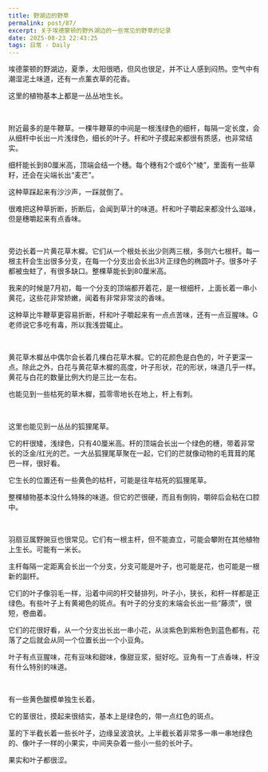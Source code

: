 ```yaml
---
title: 野湖边的野草
permalink: post/87/
excerpt: 关于埃德蒙顿的野外湖边的一些常见的野草的记录
date: 2025-08-23 22:43:25
tags: 日常 - Daily
---
```


埃德蒙顿的野湖边，夏季，太阳很晒，但风也很足，并不让人感到闷热。空气中有潮湿泥土味道，还有一点薰衣草的花香。

这里的植物基本上都是一丛丛地生长。

<br>

附近最多的是牛鞭草。一棵牛鞭草的中间是一根浅绿色的细杆，每隔一定长度，会从细杆中长出一片浅绿色，细长的叶子。杆和叶子摸起来都很有质感，也非常结实。

细杆能长到80厘米高，顶端会结一个穗。每个穗有2个或6个“棱”，里面有一些草籽，还会在尖端长出“麦芒”。

这种草踩起来有沙沙声，一踩就倒了。

很难把这种草折断，折断后，会闻到草汁的味道。杆和叶子嚼起来都没什么滋味，但是穗嚼起来有点香味。

<br>

旁边长着一片黄花草木樨。它们从一个根处长出少则两三根，多则六七根杆。每一根主杆会生出很多分支，在每一个分支出会长出3片正绿色的椭圆叶子。很多叶子都被虫蛀了，有很多缺口。整棵草能长到80厘米高。

我来的时候是7月初，每一个分支的顶端都开着花，是一根细杆，上面长着一串小黄花，这些花非常娇嫩，闻着有非常非常淡的香味。

这种草比牛鞭草更容易折断，杆和叶子嚼起来有一点点苦味，还有一点豆腥味。G老师说它多吃有毒，所以我浅尝辄止。

<br>

黄花草木樨丛中偶尔会长着几棵白花草木樨。它的花颜色是白色的，叶子更深一点。除此之外，白花与黄花草木樨的高度，叶子形状，花的形状，味道几乎一样。黄花与白花的数量比例大约是三比一左右。

也能见到一些枯死的草木樨，孤零零地长在地上，杆上有刺。

<br>

这里也能见到一丛丛的狐狸尾草。

它的杆很矮，浅绿色，只有40厘米高。杆的顶端会长出一个绿色的穗，带着非常长的泛金/红光的芒。一大丛狐狸尾草聚在一起，它们的芒就像动物的毛茸茸的尾巴一样，很好看。

它生长的位置还有一些黄色的枯杆，可能是往年枯死的狐狸尾草。

整棵植物基本没什么特殊的味道。但它的芒很硬，而且有倒钩，嚼碎后会粘在口腔中。

<br>

羽扇豆属野豌豆也很常见。它们有一根主杆，但不能直立，可能会攀附在其他植物上生长。可能有一米长。

主杆每隔一定距离会长出一个分支，分支可能是叶子，也可能是花，也可能是一根新的副杆。

它们的叶子像羽毛一样，沿着中间的杆交替排列，叶子小，狭长，和杆一样都是正绿色。有些叶子上有黄褐色的斑点。有叶子的分支的末端会长出一些“藤须”，很短，卷曲着。

它们的花很好看，从一个分支出长出一串小花，从淡紫色到紫粉色到蓝色都有。花落了之后就会从同一个位置长出一个小豆角。

叶子有点豆腥味，花有豆味和甜味，像甜豆浆，挺好吃。豆角有一丁点香味，杆没有什么特别的味道。

<br>

有一些黄色酸模单独生长着。

它的茎很壮，摸起来很结实，基本上是绿色的，带一点红色的斑点。

茎的下半截长着一些长叶子，边缘呈波浪状。上半截长着非常多一串一串地绿色的、像叶子一样的小果实，中间夹杂着一些小一些的长叶子。

果实和叶子都很涩。